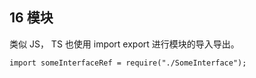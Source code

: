 ## 16 模块

类似 JS， TS 也使用 import export 进行模块的导入导出。

`import someInterfaceRef = require("./SomeInterface");`

